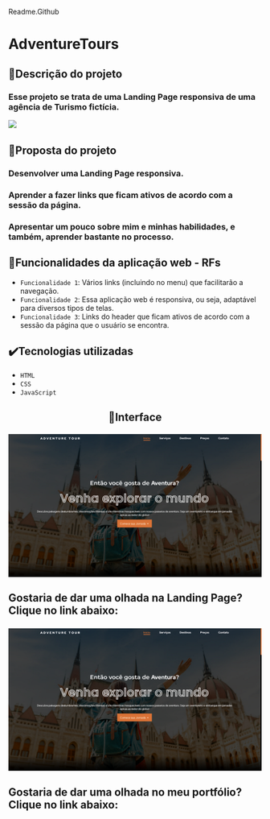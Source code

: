 Readme.Github

# AdventureTours

## 📱Descrição do projeto
### Esse projeto se trata de uma Landing Page responsiva de uma agência de Turismo fictícia.

<img src="http://img.shields.io/static/v1?label=STATUS&message=CONCLUIDO&color=GREEN&style=for-the-badge"/>

## 🎯Proposta do projeto

### Desenvolver uma Landing Page responsiva.
### Aprender a fazer links que ficam ativos de acordo com a sessão da página.

### Apresentar um pouco sobre mim e minhas habilidades, e também, aprender bastante no processo.

## 🔨Funcionalidades da aplicação web - RFs

- `Funcionalidade 1`: Vários links (incluindo no menu) que facilitarão a navegação.
- `Funcionalidade 2`: Essa aplicação web é responsiva, ou seja, adaptável para diversos tipos de telas.
- `Funcionalidade 3`: Links do header que ficam ativos de acordo com a sessão da página que o usuário se encontra.

## ✔️Tecnologias utilizadas

- `HTML`
- `CSS`
- `JavaScript`

## <p align="center">📱Interface</p>

<p align="center">

<img src="imagens/PrintTurismo.png" width="700px" align="center">
</p>

## Gostaria de dar uma olhada na Landing Page? Clique no link abaixo:
### 

<img src="imagens/PrintTurismo.png" width="700px" align="center">
</p>

## Gostaria de dar uma olhada no meu portfólio? Clique no link abaixo:
### 
